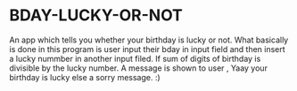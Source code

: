 # BDAY-LUCKY-OR-NOT
 An app which tells you whether your birthday is lucky or not. What basically is done in this program is user input their bday in input field and then insert a lucky nummber in another input filed. If sum of digits of birthday is divisible by the lucky number. A message is shown to user , Yaay your birthday is lucky else a sorry message. :)

